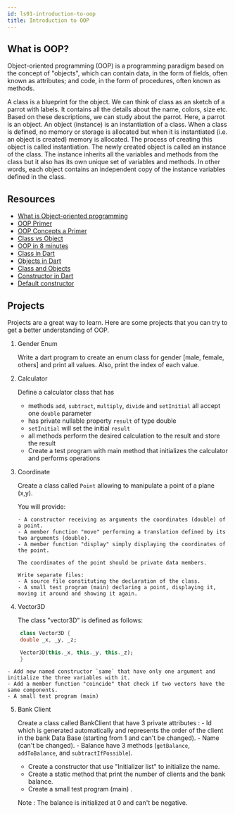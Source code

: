 ```yaml
---
id: ls01-introduction-to-oop
title: Introduction to OOP
---
```


## What is OOP?

Object-oriented programming (OOP) is a programming paradigm based on the concept of "objects", which can contain data, in the form of fields, often known as attributes; and code, in the form of procedures, often known as methods.

A class is a blueprint for the object. We can think of class as an sketch of a parrot with labels. It contains all the details about the name, colors, size etc. Based on these descriptions, we can study about the parrot. Here, a parrot is an object. An object (instance) is an instantiation of a class. When a class is defined, no memory or storage is allocated but when it is instantiated (i.e. an object is created) memory is allocated. The process of creating this object is called instantiation. The newly created object is called an instance of the class. The instance inherits all the variables and methods from the class but it also has its own unique set of variables and methods. In other words, each object contains an independent copy of the instance variables defined in the class.

## Resources

- [What is Object-oriented programming](https://www.educative.io/blog/object-oriented-programming)
- [OOP Primer](https://www.codeguru.com/visual-basic/an-oop-primer/)
- [OOP Concepts a Primer](https://www.cs.princeton.edu/courses/archive/spr96/cs333/java/tutorial/java/objects/index.html)
- [Class vs Object](https://www.youtube.com/watch?v=BM9tPve8T1o)
- [OOP in 8 minutes](https://www.youtube.com/watch?v=pTB0EiLXUC8)
- [Class in Dart](https://dart-tutorial.com/object-oriented-programming/class-in-dart/)
- [Objects in Dart](https://dart-tutorial.com/object-oriented-programming/object-in-dart/)
- [Class and Objects](https://dart-tutorial.com/object-oriented-programming/class-and-objects-in-dart/)
- [Constructor in Dart](https://dart-tutorial.com/object-oriented-programming/constructor-in-dart/)
- [Default constructor](https://dart-tutorial.com/object-oriented-programming/default-constructor-in-dart/)

## Projects

Projects are a great way to learn. Here are some projects that you can try to get a better understanding of OOP.

1.  Gender Enum

    Write a dart program to create an enum class for gender [male, female, others] and print all values. Also, print the index of each value.

2.  Calculator

    Define a calculator class that has

    - methods `add`, `subtract`, `multiply`, `divide` and `setInitial` all accept one `double` parameter
    - has private nullable property `result` of type double
    - `setInitial` will set the initial `result`
    - all methods perform the desired calculation to the result and store the result
    - Create a test program with main method that initializes the calculator and performs operations

3.  Coordinate

    Create a class called `Point` allowing to manipulate a point of a plane (x,y).

    You will provide:

        - A constructor receiving as arguments the coordinates (double) of a point.
        - A member function "move" performing a translation defined by its two arguments (double).
        - A member function "display" simply displaying the coordinates of the point.

        The coordinates of the point should be private data members.

        Write separate files:
        - A source file constituting the declaration of the class.
        - A small test program (main) declaring a point, displaying it, moving it around and showing it again.

4.  Vector3D

    The class "vector3D" is defined as follows:

```dart
    class Vector3D {
    double _x, _y, _z;

    Vector3D(this._x, this._y, this._z);
    }
```

    - Add new named constructor `same` that have only one argument and initialize the three variables with it.
    - Add a member function "coincide" that check if two vectors have the same components.
    - A small test program (main)

5. Bank Client

   Create a class called BankClient that have 3 private attributes : - Id which is generated automatically and represents the order of the client in the bank Data Base (starting from 1 and can't be changed). - Name (can't be changed). - Balance have 3 methods (`getBalance`, `addToBalance`, and `subtractIfPossible`).

   - Create a constructor that use "Initializer list" to initialize the name.
   - Create a static method that print the number of clients and the bank balance.
   - Create a small test program (main) .

   Note : The balance is initialized at 0 and can't be negative.
